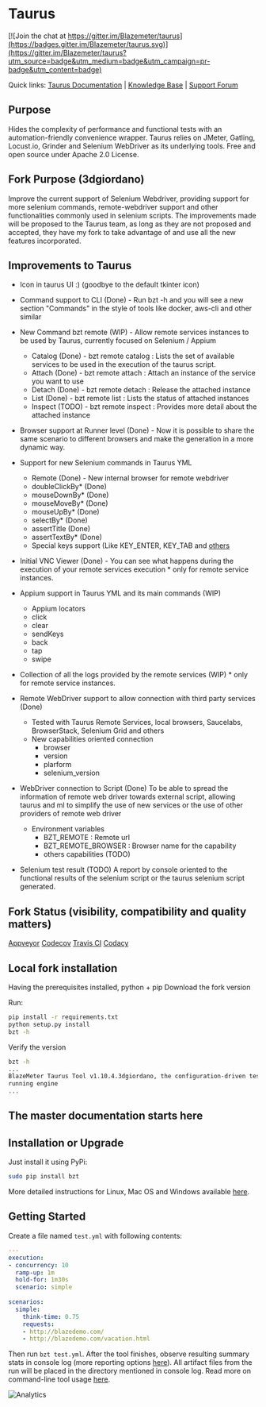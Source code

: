 # Taurus 

[![Join the chat at https://gitter.im/Blazemeter/taurus](https://badges.gitter.im/Blazemeter/taurus.svg)](https://gitter.im/Blazemeter/taurus?utm_source=badge&utm_medium=badge&utm_campaign=pr-badge&utm_content=badge)

Quick links: [Taurus Documentation](http://gettaurus.org/docs/) | [Knowledge Base](http://gettaurus.org/kb/) | [Support Forum](https://groups.google.com/forum/#!forum/codename-taurus)

## Purpose
Hides the complexity of performance and functional tests with an automation-friendly convenience wrapper. Taurus relies on JMeter, Gatling, Locust.io, Grinder and Selenium WebDriver as its underlying tools. Free and open source under Apache 2.0 License.

## Fork Purpose (3dgiordano)
Improve the current support of Selenium Webdriver, providing support for more selenium commands, remote-webdriver support and other functionalities commonly used in selenium scripts.
The improvements made will be proposed to the Taurus team, as long as they are not proposed and accepted, they have my fork to take advantage of and use all the new features incorporated.

## Improvements to Taurus

- Icon in taurus UI :) (goodbye to the default tkinter icon)

- Command support to CLI (Done) - Run bzt -h and you will see a new section "Commands" in the style of tools like docker, aws-cli and other similar

- New Command bzt remote (WIP) - Allow remote services instances to be used by Taurus, currently focused on Selenium / Appium
     - Catalog (Done) - bzt remote catalog : Lists the set of available services to be used in the execution of the taurus script.
     - Attach (Done) - bzt remote attach : Attach an instance of the service you want to use
     - Detach (Done) - bzt remote detach : Release the attached instance
     - List (Done) - bzt remote list : Lists the status of attached instances
     - Inspect (TODO) - bzt remote inspect : Provides more detail about the attached instance

- Browser support at Runner level (Done) - Now it is possible to share the same scenario to different browsers and make the generation in a more dynamic way.

- Support for new Selenium commands in Taurus YML
     - Remote (Done) - New internal browser for remote webdriver
     - doubleClickBy* (Done)
     - mouseDownBy* (Done)
     - mouseMoveBy* (Done)
     - mouseUpBy* (Done)
     - selectBy* (Done)
     - assertTitle (Done)
     - assertTextBy* (Done)
     - Special keys support (Like KEY_ENTER, KEY_TAB and [others](http://selenium-python.readthedocs.io/api.html#module-selenium.webdriver.common.keys)
     
- Initial VNC Viewer (Done) - You can see what happens during the execution of your remote services execution * only for remote service instances.

- Appium support in Taurus YML and its main commands (WIP)
     - Appium locators 
     - click
     - clear
     - sendKeys
     - back
     - tap
     - swipe

- Collection of all the logs provided by the remote services (WIP) * only for remote service instances.

- Remote WebDriver support to allow connection with third party services (Done)
     - Tested with Taurus Remote Services, local browsers, Saucelabs, BrowserStack, Selenium Grid and others
     - New capabilities oriented connection
       - browser
       - version
       - plarform
       - selenium_version

- WebDriver connection to Script (Done) To be able to spread the information of remote web driver towards external script, allowing taurus and ml to simplify the use of new services or the use of other providers of remote web driver
     - Environment variables
       - BZT_REMOTE : Remote url
       - BZT_REMOTE_BROWSER : Browser name for the capability
       - others capabilities (TODO)

- Selenium test result (TODO) A report by console oriented to the functional results of the selenium script or the taurus selenium script generated.

## Fork Status (visibility, compatibility and quality matters)

[Appveyor](https://ci.appveyor.com/project/3dgiordano/taurus)
[Codecov](https://codecov.io/gh/3dgiordano/taurus)
[Travis CI](https://travis-ci.org/3dgiordano/taurus)
[Codacy](https://www.codacy.com/app/3dgiordano/taurus/dashboard)

## Local fork installation
Having the prerequisites installed, python + pip
Download the fork version

Run:
```bash
pip install -r requirements.txt
python setup.py install
bzt -h 
```
Verify the version
```bash
bzt -h
...
BlazeMeter Taurus Tool v1.10.4.3dgiordano, the configuration-driven test
running engine
...
```

## The master documentation starts here

## Installation or Upgrade

Just install it using PyPi:

```bash
sudo pip install bzt
```

More detailed instructions for Linux, Mac OS and Windows available [here](http://gettaurus.org/docs/Installation.md).

## Getting Started

Create a file named `test.yml` with following contents:

```yaml
---
execution:
- concurrency: 10
  ramp-up: 1m
  hold-for: 1m30s
  scenario: simple
  
scenarios:
  simple:
    think-time: 0.75
    requests:
    - http://blazedemo.com/
    - http://blazedemo.com/vacation.html
```

Then run `bzt test.yml`. After the tool finishes, observe resulting summary stats in console log (more reporting options [here](http://gettaurus.org/docs/Reporting.md)). All artifact files from the run will be placed in the directory mentioned in console log. Read more on command-line tool usage [here](http://gettaurus.org/docs/CommandLine.md).

![Analytics](https://ga-beacon.appspot.com/UA-63369152-1/taurus/readme)
